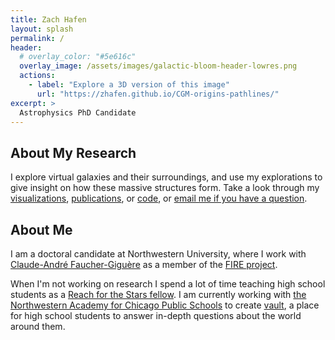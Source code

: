 ```yaml
---
title: Zach Hafen
layout: splash
permalink: /
header:
  # overlay_color: "#5e616c"
  overlay_image: /assets/images/galactic-bloom-header-lowres.png
  actions:
    - label: "Explore a 3D version of this image"
      url: "https://zhafen.github.io/CGM-origins-pathlines/"
excerpt: >
  Astrophysics PhD Candidate
---
```


## About My Research

I explore virtual galaxies and their surroundings, and use my explorations to give insight on how these massive structures form.
Take a look through my [visualizations](/visualizations/), [publications](https://ui.adsabs.harvard.edu/\#/public-libraries/fyuwUPLzSAihgQ4PDhtDdQ/), or [code](https://github.com/zhafen/), or [email me if you have a question](mailto:zachary.h.hafen@gmail.com).

## About Me

I am a doctoral candidate at Northwestern University, where I work with [Claude-André Faucher-Giguère](http://galaxies.northwestern.edu) as a member of the [FIRE project](https://http://fire.northwestern.edu/).

When I'm not working on research I spend a lot of time teaching high school students as a [Reach for the Stars fellow](http://gk12.ciera.northwestern.edu/).
I am currently working with [the Northwestern Academy for Chicago Public Schools](https://www.academy.northwestern.edu/) to create [vault](https://avault.github.io), a place for high school students to answer in-depth questions about the world around them.

